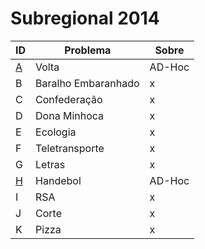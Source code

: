 # **Subregional 2014**

| ID  |  Problema  | Sobre |
| - | ------------------- | -------- |
| [A](https://github.com/3Strela/Competitive_Programing/blob/master/Competitions/ACM-ICPC_Brazil_Subregional/AnyEx/Volta.cpp) |  Volta |  AD-Hoc |
| B |  Baralho Embaranhado |  x |
| C |  Confederação |  x |
| D |  Dona Minhoca |  x |
| E |  Ecologia |  x |
| F |  Teletransporte |  x |
| G |  Letras |  x |
| [H](https://github.com/3Strela/Competitive_Programing/blob/master/Competitions/ACM-ICPC_Brazil_Subregional/AnyEx/Hand.cpp) |  Handebol |  AD-Hoc |
| I |  RSA |  x |
| J |  Corte |  x |
| K |  Pizza |  x |